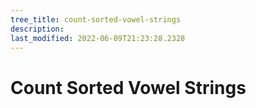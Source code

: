 ```yaml
---
tree_title: count-sorted-vowel-strings
description: 
last_modified: 2022-06-09T21:23:28.2328
---
```


# Count Sorted Vowel Strings
